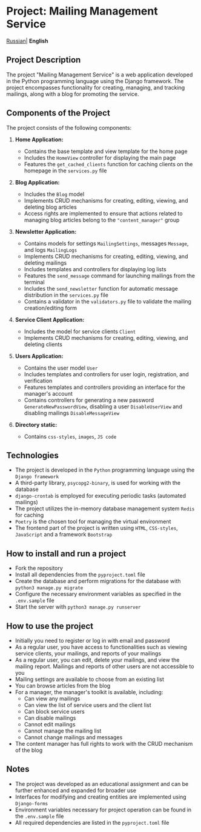 # Project: Mailing Management Service
 [Russian](../README.md)| **English**

## Project Description

The project "Mailing Management Service" is a web application developed in the Python programming language using the Django framework.
The project encompasses functionality for creating, managing, and tracking mailings, along with a blog for promoting the service.

## Components of the Project

The project consists of the following components:

1. **Home Application:**
    - Contains the base template and view template for the home page
    - Includes the `HomeView` controller for displaying the main page
    - Features the `get_cached_clients` function for caching clients on the homepage in the `services.py` file

2. **Blog Application:**
   - Includes the `Blog` model
   - Implements CRUD mechanisms for creating, editing, viewing, and deleting blog articles
   - Access rights are implemented to ensure that actions related to managing blog articles belong to the `"content_manager"` group

3. **Newsletter Application:**
    - Contains models for settings `MailingSettings`, messages `Message`, and logs `MailingLogs`
    - Implements CRUD mechanisms for creating, editing, viewing, and deleting mailings
    - Includes templates and controllers for displaying log lists
    - Features the `send_message` command for launching mailings from the terminal
    - Includes the `send_newsletter` function for automatic message distribution in the `services.py` file
    - Contains a validator in the `validators.py` file to validate the mailing creation/editing form

4. **Service Client Application:**
   - Includes the model for service clients `Client`
   - Implements CRUD mechanisms for creating, editing, viewing, and deleting clients

5. **Users Application:**
   - Contains the user model `User`
   - Includes templates and controllers for user login, registration, and verification
   - Features templates and controllers providing an interface for the manager's account
   - Contains controllers for generating a new password `GenerateNewPasswordView`, disabling a user `DisableUserView` and disabling mailings `DisableMessageView`

6. **Directory static:**
    - Contains `css-styles`, `images`, `JS code` 

## Technologies
   - The project is developed in the `Python` programming language using the `Django framework`
   - A third-party library, `psycopg2-binary`, is used for working with the database
   - `django-crontab` is employed for executing periodic tasks (automated mailings)
   - The project utilizes the in-memory database management system `Redis` for caching
   - `Poetry` is the chosen tool for managing the virtual environment
   - The frontend part of the project is written using `HTML`, `CSS-styles`, `JavaScript` and a framework `Bootstrap`

## How to install and run a project
   - Fork the repository
   - Install all dependencies from the `pyproject.toml` file
   - Create the database and perform migrations for the database with `python3 manage.py migrate`
   - Configure the necessary environment variables as specified in the `.env.sample` file
   - Start the server with `python3 manage.py runserver`

## How to use the project
   - Initially you need to register or log in with email and password 
   - As a regular user, you have access to functionalities such as viewing service clients, your mailings, and reports of your mailings
   - As a regular user, you can edit, delete your mailings, and view the mailing report. Mailings and reports of other users are not accessible to you
   - Mailing settings are available to choose from an existing list
   - You can browse articles from the blog
   - For a manager, the manager's toolkit is available, including:
      - Can view any mailings
      - Can view the list of service users and the client list
      - Can block service users
      - Can disable mailings
      - Cannot edit mailings
      - Cannot manage the mailing list
      - Cannot change mailings and messages
   - The content manager has full rights to work with the CRUD mechanism of the blog

## Notes
   - The project was developed as an educational assignment and can be further enhanced and expanded for broader use
   - Interfaces for modifying and creating entities are implemented using `Django-forms`
   - Environment variables necessary for project operation can be found in the `.env.sample` file
   - All required dependencies are listed in the `pyproject.toml` file